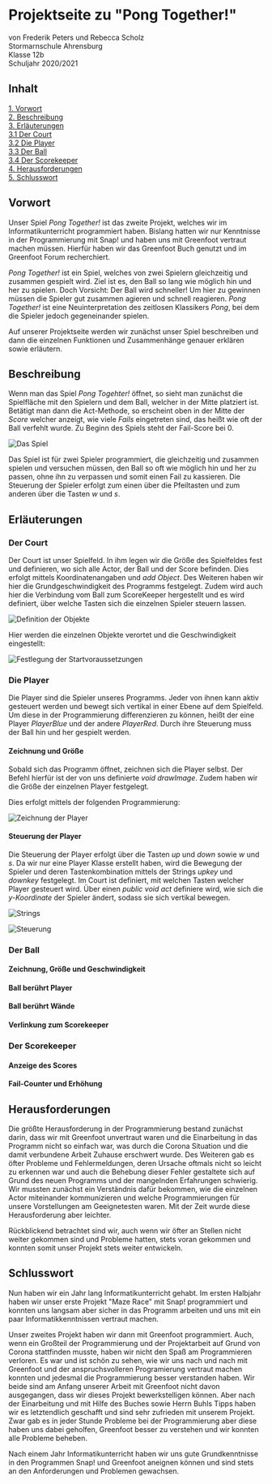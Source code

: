 # Projektseite zu "Pong Together!"

von Frederik Peters und Rebecca Scholz                                                                                                                                            
Stormarnschule Ahrensburg                                                                                                                                                        
Klasse 12b                                                                                                                                                                        
Schuljahr 2020/2021

## Inhalt

[1. Vorwort](#1)                                                                                                                                                                  
[2. Beschreibung](#2)                                                                                                                                                            
[3. Erläuterungen](#3)                                                                                                                                                            
[3.1 Der Court](#3.1)                                                                                                                                                               
[3.2 Die Player](#3.2)                                                                                                                                                              
[3.3 Der Ball](#3.3)                                                                                                                                                                
[3.4 Der Scorekeeper](#3.4)                                                                                                                                                        
[4. Herausforderungen](#4)                                                                                                                                                          
[5. Schlusswort](#5)

## Vorwort<a name="1"></a>

Unser Spiel *Pong Together!* ist das zweite Projekt, welches wir im Informatikunterricht programmiert haben. Bislang hatten wir nur Kenntnisse in der Programmierung mit Snap! und haben uns mit Greenfoot vertraut machen müssen. Hierfür haben wir das Greenfoot Buch genutzt und im Greenfoot Forum recherchiert. 

*Pong Together!* ist ein Spiel, welches von zwei Spielern gleichzeitig und zusammen gespielt wird. Ziel ist es, den Ball so lang wie möglich hin und her zu spielen. Doch Vorsicht: Der Ball wird schneller! Um hier zu gewinnen müssen die Spieler gut zusammen agieren und schnell reagieren. *Pong Together!* ist eine Neuinterpretation des zeitlosen Klassikers *Pong*, bei dem die Spieler jedoch gegeneinander spielen. 

Auf unserer Projektseite werden wir zunächst unser Spiel beschreiben und dann die einzelnen Funktionen und Zusammenhänge genauer erklären sowie erläutern.

## Beschreibung<a name="2"></a>

Wenn man das Spiel *Pong Togehter!* öffnet, so sieht man zunächst die Spielfläche mit den Spielern und dem Ball, welcher in der Mitte platziert ist. Betätigt man dann die Act-Methode, so erscheint oben in der Mitte der *Score* welcher anzeigt, wie viele *Fails* eingetreten sind, das heißt wie oft der Ball verfehlt wurde. Zu Beginn des Spiels steht der Fail-Score bei 0. 

![Das Spiel](https://github.com/Frecca/Projektblog-Nr.-2/blob/main/Startposition.png)

Das Spiel ist für zwei Spieler programmiert, die gleichzeitig und zusammen spielen und versuchen müssen, den Ball so oft wie möglich hin und her zu passen, ohne ihn zu verpassen und somit einen Fail zu kassieren. Die Steuerung der Spieler erfolgt zum einen über die Pfeiltasten und zum anderen über die Tasten *w* und *s*. 

## Erläuterungen<a name="3"></a>

### Der Court<a name="3.1"></a>

Der Court ist unser Spielfeld. In ihm legen wir die Größe des Spielfeldes fest und definieren, wo sich alle Actor, der Ball und der Score befinden. Dies erfolgt mittels Koordinatenangaben und *add Object*. 
Des Weiteren haben wir hier die Grundgeschwindigkeit des Programms festgelegt. 
Zudem wird auch hier die Verbindung vom Ball zum ScoreKeeper hergestellt und es wird definiert, über welche Tasten sich die einzelnen Spieler steuern lassen. 

![Definition der Objekte](https://github.com/Frecca/Projektseite-Nr.-2/blob/main/1.png)

Hier werden die einzelnen Objekte verortet und die Geschwindigkeit eingestellt:

![Festlegung der Startvoraussetzungen](https://github.com/Frecca/Projektseite-Nr.-2/blob/main/2.png)

### Die Player<a name="3.2"></a>

Die Player sind die Spieler unseres Programms. Jeder von ihnen kann aktiv gesteuert werden und bewegt sich vertikal in einer Ebene auf dem Spielfeld. Um diese in der Programmierung differenzieren zu können, heißt der eine Player *PlayerBlue* und der andere *PlayerRed*. Durch ihre Steuerung muss der Ball hin und her gespielt werden. 

#### Zeichnung und Größe

Sobald sich das Programm öffnet, zeichnen sich die Player selbst. Der Befehl hierfür ist der von uns definierte *void* *drawImage*. Zudem haben wir die Größe der einzelnen Player festgelegt. 

Dies erfolgt mittels der folgenden Programmierung: 

![Zeichnung der Player](https://github.com/Frecca/Projektseite-Nr.-2/blob/main/3.png)

#### Steuerung der Player

Die Steuerung der Player erfolgt über die Tasten *up* und *down* sowie *w* und *s*. Da wir nur eine Player Klasse erstellt haben, wird die Bewegung der Spieler und deren Tastenkombination mittels der Strings *upkey* und *downkey* festgelegt. Im Court ist definiert, mit welchen Tasten welcher Player gesteuert wird. 
Über einen *public void act* definiere wird, wie sich die *y-Koordinate* der Spieler ändert, sodass sie sich vertikal bewegen. 

![Strings](https://github.com/Frecca/Projektseite-Nr.-2/blob/main/4.png)

![Steuerung](https://github.com/Frecca/Projektseite-Nr.-2/blob/main/5.png)

### Der Ball<a name="3.3"></a>

#### Zeichnung, Größe und Geschwindigkeit

#### Ball berührt Player

#### Ball berührt Wände

#### Verlinkung zum Scorekeeper

### Der Scorekeeper<a name="3.4"></a>

#### Anzeige des Scores

#### Fail-Counter und Erhöhung

## Herausforderungen<a name="4"></a>

Die größte Herausforderung in der Programmierung bestand zunächst darin, dass wir mit Greenfoot unvertraut waren und die Einarbeitung in das Programm nicht so einfach war, was durch die Corona Situation und die damit verbundene Arbeit Zuhause erschwert wurde. Des Weiteren gab es öfter Probleme und Fehlermeldungen, deren Ursache oftmals nicht so leicht zu erkennen war und auch die Behebung dieser Fehler gestaltete sich auf Grund des neuen Programms und der mangelnden Erfahrungen schwierig. Wir mussten zunächst ein Verständnis dafür bekommen, wie die einzelnen Actor miteinander kommunizieren und welche Programmierungen für unsere Vorstellungen am Geeignetesten waren. Mit der Zeit wurde diese Herausforderung aber leichter. 

Rückblickend betrachtet sind wir, auch wenn wir öfter an Stellen nicht weiter gekommen sind und Probleme hatten, stets voran gekommen und konnten somit unser Projekt stets weiter entwickeln.

## Schlusswort<a name="5"></a>

Nun haben wir ein Jahr lang Informatikunterricht gehabt. Im ersten Halbjahr haben wir unser erste Projekt "Maze Race" mit Snap! programmiert und konnten uns langsam aber sicher in das Programm arbeiten und uns mit ein paar Informatikkenntnissen vertraut machen. 

Unser zweites Projekt haben wir dann mit Greenfoot programmiert. Auch, wenn ein Großteil der Programmierung und der Projektarbeit auf Grund von Corona stattfinden musste, haben wir nicht den Spaß am Programmieren verloren. Es war und ist schön zu sehen, wie wir uns nach und nach mit Greenfoot und der anspruchsvolleren Programierung vertraut machen konnten und jedesmal die Programmierung besser verstanden haben. 
Wir beide sind am Anfang unserer Arbeit mit Greenfoot nicht davon ausgegangen, dass wir dieses Projekt bewerkstelligen können. Aber nach der Einarbeitung und mit Hilfe des Buches sowie Herrn Buhls Tipps haben wir es letztendlich geschafft und sind sehr zufrieden mit unserem Projekt. Zwar gab es in jeder Stunde Probleme bei der Programmierung aber diese haben uns dabei geholfen, Greenfoot besser zu verstehen und wir konnten alle Probleme beheben. 

Nach einem Jahr Informatikunterricht haben wir uns gute Grundkenntnisse in den Programmen Snap! und Greenfoot aneignen können und sind stets an den Anforderungen und Problemen gewachsen. 
